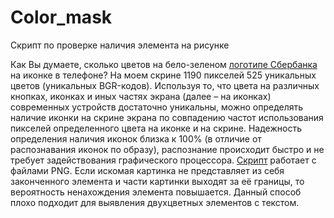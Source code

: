 # Color_mask
Скрипт по проверке наличия элемента на рисунке

Как Вы думаете, сколько цветов на бело-зеленом [логотипе Сбербанка](https://github.com/MaximAleksandrovich/Color_mask/blob/main/part2.png) на иконке в телефоне? На моем скрине 1190 пикселей 525 уникальных цветов (уникальных BGR-кодов). Используя то, что цвета на различных кнопках, иконках и иных частях экрана (далее – на иконках) современных устройств достаточно уникальны, можно определять наличие иконки на скрине экрана по совпадению частот использования пикселей определенного цвета на иконке и на скрине. Надежность определения наличия иконок близка к 100% (в отличие от распознавания иконок по образу), распознание происходит быстро и не требует задействования графического процессора.
[Скрипт]([https://github.com/MaximAleksandrovich/securities_trading/blob/main/Priceparsing_to_Update.py](https://github.com/MaximAleksandrovich/Color_mask/blob/main/Mask.py)) работает с файлами PNG.
Если искомая картинка не представляет из себя законченного элемента и части картинки выходят за её границы, то вероятность ненахождения элемента повышается.
Данный способ плохо подходит для выявления двухцветных элементов с текстом.

